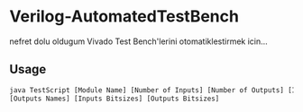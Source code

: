 # Verilog-AutomatedTestBench
nefret dolu oldugum Vivado Test Bench'lerini otomatiklestirmek icin...

## Usage
```bash
java TestScript [Module Name] [Number of Inputs] [Number of Outputs] [Inputs Names]
[Outputs Names] [Inputs Bitsizes] [Outputs Bitsizes]
```
